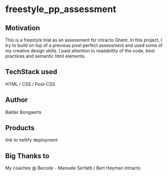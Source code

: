 # freestyle_pp_assessment

## Motivation
This is a freestyle trial as an assessment for intracto Ghent. In this project, I try to build on top of a previous 
pixel perfect assessment and used some of my creative design skills. I paid attention to readability of the code, 
best practices and semantic html elements.
## TechStack used
HTML / CSS / Post-CSS
## Author
Balder Bongaerts
## Products
link to netlify deployment

## Big Thanks to
My coaches @ Becode - Manuele Serfatti / Bert Heyman
Intracto 